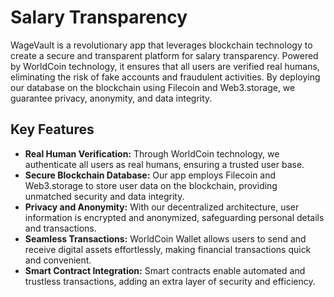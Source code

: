 # Salary Transparency

WageVault is a revolutionary app that leverages blockchain technology to create a secure and transparent platform for salary transparency. Powered by WorldCoin technology, it ensures that all users are verified real humans, eliminating the risk of fake accounts and fraudulent activities. By deploying our database on the blockchain using Filecoin and Web3.storage, we guarantee privacy, anonymity, and data integrity.

## Key Features

- **Real Human Verification:** Through WorldCoin technology, we authenticate all users as real humans, ensuring a trusted user base.
- **Secure Blockchain Database:** Our app employs Filecoin and Web3.storage to store user data on the blockchain, providing unmatched security and data integrity.
- **Privacy and Anonymity:** With our decentralized architecture, user information is encrypted and anonymized, safeguarding personal details and transactions.
- **Seamless Transactions:** WorldCoin Wallet allows users to send and receive digital assets effortlessly, making financial transactions quick and convenient.
- **Smart Contract Integration:** Smart contracts enable automated and trustless transactions, adding an extra layer of security and efficiency.



